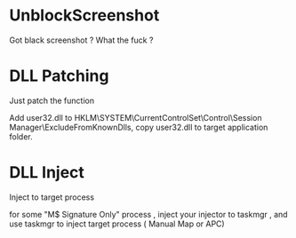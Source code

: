 # UnblockScreenshot

Got black screenshot ? What the fuck ?

# DLL Patching

Just patch the function

Add user32.dll to HKLM\SYSTEM\CurrentControlSet\Control\Session Manager\ExcludeFromKnownDlls, copy user32.dll to target application folder.

# DLL Inject

Inject to target process

for some "M$ Signature Only" process , inject your injector to taskmgr , and use taskmgr to inject target process ( Manual Map or APC)
